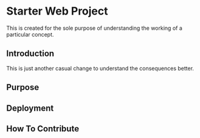 # Starter Web Project

This is created for the sole purpose of understanding the working of a particular concept.

## Introduction

This is just another casual change to understand the consequences better.

## Purpose

## Deployment

## How To Contribute
